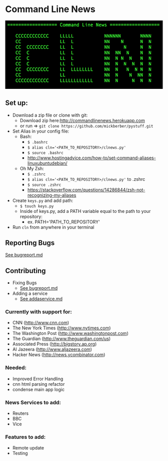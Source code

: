 # Command Line News
![Alt text](./assets/cln_output.png 'CLNews logo')

## Set up:
- Download a zip file or clone with git:
  - Download zip here:http://commandlinenews.herokuapp.com
  - or run => ` git clone https://github.com/mickberber/pystuff.git `
- Set Alias in your config file:
  - Bash:
    - `$ .bashrc`
    - `$ alias cln='<PATH_TO_REPOSITORY>/clnews.py'`
    - `$ source .bashrc`
    - http://www.hostingadvice.com/how-to/set-command-aliases-linuxubuntudebian/
  - Oh My Zsh:
    - `$ .zshrc`
    - `$ alias cln='<PATH_TO_REPOSITORY>/clnews.py'` to .zshrc
    - `$ source .zshrc`
    - https://stackoverflow.com/questions/14286844/zsh-not-recognizing-my-aliases
- Create `keys.py` and add path:
  - `$ touch keys.py`
  - Inside of keys.py, add a PATH variable equal to the path to your repository:
    - ex. PATH='PATH_TO_REPOSITORY'
- Run `cln` from anywhere in your terminal

## Reporting Bugs
[See bugreport.md](./DOCS/bugreport.md)

## Contributing
- Fixing Bugs
  - [See bugreport.md](./DOCS/bugreport.md)
- Adding a service
  - [See addaservice.md](./DOCS/addaservice.md)

### Currently with support for:
- CNN (http://www.cnn.com)
- The New York Times (http://www.nytimes.com)
- The Washington Post (http://www.washingtonpost.com)
- The Guardian (http://www.theguardian.com/us)
- Associated Press (http://bigstory.ap.org)
- Al Jazeera (http://www.aljazeera.com)
- Hacker News (http://news.ycombinator.com)

### Needed:
- Improved Error Handling
- cnn html parsing refactor
- condense main app logic

### News Services to add:
- Reuters
- BBC
- Vice

### Features to add:
- Remote update
- Testing
